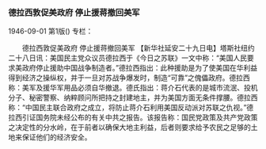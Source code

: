 ### 德拉西敦促美政府  停止援蒋撤回美军

1946-09-01
第1版()
专栏：

　　德拉西敦促美政府
    停止援蒋撤回美军
    【新华社延安二十九日电】塔斯社纽约二十八日讯：美国民主党众议员德拉西于《今日之苏联》一文中称：“美国人民要求美政府停止援助中国战争制造者。”德拉西指出：此种援助是为了使美国在华利益得到经济之操纵权，并于一旦对苏战争爆发时，制造“可靠”之傀儡政府。德拉西称：美军及援华军用品必须自华撤退。德氏指出：蒋介石代表的是城市流泯、投机分子、秘密警察、纳粹顾问所把持之封建地主，并为美国方面无条件撑腰。德拉西称：“中国民主联合政府之成立，将防止蒋介石利用美国反动派对苏联之仇视。”德拉西引证国务院未经公布的有关中共之报告。该报告称：国民党政策及共产党政策之决定性的分水岭，在于前者以确保大地主利益，后者则要求给予农民之足够的土地来保证他们的经济安全。
